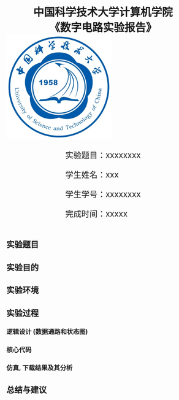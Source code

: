 <div style="text-align:center;font-size:2em;font-weight:bold">中国科学技术大学计算机学院</div>

<div style="text-align:center;font-size:2em;font-weight:bold">《数字电路实验报告》</div>







<img src="logo.png" style="zoom: 50%;" />





<div style="display: flex;flex-direction: column;align-items: center;font-size:1.5em">
<div>
<p>实验题目：xxxxxxxx</p>
<p>学生姓名：xxx</p>
<p>学生学号：xxxxxxxx</p>
<p>完成时间：xxxxx</p>
</div>
</div>


<div style="page-break-after:always"></div>

## 实验题目



## 实验目的



## 实验环境



## 实验过程

### 逻辑设计 (数据通路和状态图)

### 核心代码

### 仿真, 下载结果及其分析



## 总结与建议